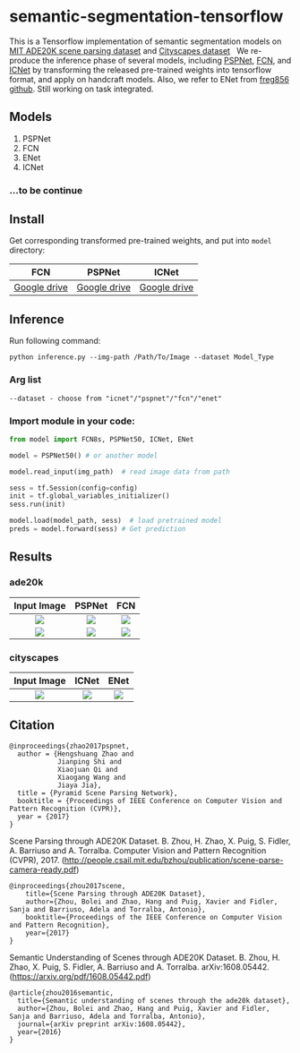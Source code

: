 # semantic-segmentation-tensorflow
This is a Tensorflow implementation of semantic segmentation models on [MIT ADE20K scene parsing dataset](https://github.com/hangzhaomit/semantic-segmentation-pytorch) and [Cityscapes dataset](https://www.cityscapes-dataset.com/benchmarks/)
  
We re-produce the inference phase of several models, including [PSPNet](https://github.com/hszhao/PSPNet), [FCN](https://github.com/CSAILVision/sceneparsing), and [ICNet](https://github.com/hszhao/ICNet) by transforming the released pre-trained weights into tensorflow format, and apply on handcraft models. Also, we refer to ENet from [freg856 github](https://github.com/fregu856/segmentation). Still working on task integrated.

## Models
1. PSPNet
2. FCN
3. ENet 
4. ICNet  
### ...to be continue

## Install
Get corresponding transformed pre-trained weights, and put into `model` directory:   

 FCN       |PSPNet           |ICNet
|:-----------:|:-------------:|:------:|
|[Google drive](https://drive.google.com/file/d/1WElbk7ogK3e3-yEDP0yXfy4sCpbYL4yP/view?usp=sharing) | [Google drive](https://drive.google.com/file/d/17lcRDt-aJrr4fMom8cWJjAPhoGd911FS/view?usp=sharing)| [Google drive](https://drive.google.com/file/d/1Vg8NFk_k6Me7WSdXnDcDoFa4Pd0hl8tn/view?usp=sharing)|

## Inference
Run following command:
```
python inference.py --img-path /Path/To/Image --dataset Model_Type
```
### Arg list
```
--dataset - choose from "icnet"/"pspnet"/"fcn"/"enet"  
```

### Import module in your code:
```python
from model import FCN8s, PSPNet50, ICNet, ENet

model = PSPNet50() # or another model

model.read_input(img_path)  # read image data from path

sess = tf.Session(config=config)
init = tf.global_variables_initializer()
sess.run(init)

model.load(model_path, sess)  # load pretrained model
preds = model.forward(sess) # Get prediction 
```

## Results
### ade20k
|Input Image| PSPNet | FCN |  
:----------:|:------:|:----:
|![](https://github.com/hellochick/semantic-segmentation-tensorflow/blob/master/input/indoor_1.jpg)|![](https://github.com/hellochick/semantic-segmentation-tensorflow/blob/master/output/pspnet_indoor_1.jpg)|![](https://github.com/hellochick/semantic-segmentation-tensorflow/blob/master/output/fcn_indoor_1.jpg)|  
|![](https://github.com/hellochick/semantic-segmentation-tensorflow/blob/master/input/indoor_2.jpg)|![](https://github.com/hellochick/semantic-segmentation-tensorflow/blob/master/output/pspnet_indoor_2.jpg)|![](https://github.com/hellochick/semantic-segmentation-tensorflow/blob/master/output/fcn_indoor_2.jpg)|

### cityscapes
|Input Image|ICNet| ENet |
:----------:|:------:|:-----:|
|![](https://github.com/hellochick/semantic-segmentation-tensorflow/blob/master/input/outdoor_1.png)|![](https://github.com/hellochick/semantic-segmentation-tensorflow/blob/master/output/icnet_outdoor_1.png)|![](https://github.com/hellochick/semantic-segmentation-tensorflow/blob/master/output/enet_outdoor_1.png)|

## Citation
    @inproceedings{zhao2017pspnet,
      author = {Hengshuang Zhao and
                Jianping Shi and
                Xiaojuan Qi and
                Xiaogang Wang and
                Jiaya Jia},
      title = {Pyramid Scene Parsing Network},
      booktitle = {Proceedings of IEEE Conference on Computer Vision and Pattern Recognition (CVPR)},
      year = {2017}
    }
Scene Parsing through ADE20K Dataset. B. Zhou, H. Zhao, X. Puig, S. Fidler, A. Barriuso and A. Torralba. Computer Vision and Pattern Recognition (CVPR), 2017. (http://people.csail.mit.edu/bzhou/publication/scene-parse-camera-ready.pdf)

    @inproceedings{zhou2017scene,
        title={Scene Parsing through ADE20K Dataset},
        author={Zhou, Bolei and Zhao, Hang and Puig, Xavier and Fidler, Sanja and Barriuso, Adela and Torralba, Antonio},
        booktitle={Proceedings of the IEEE Conference on Computer Vision and Pattern Recognition},
        year={2017}
    }
    
Semantic Understanding of Scenes through ADE20K Dataset. B. Zhou, H. Zhao, X. Puig, S. Fidler, A. Barriuso and A. Torralba. arXiv:1608.05442. (https://arxiv.org/pdf/1608.05442.pdf)

    @article{zhou2016semantic,
      title={Semantic understanding of scenes through the ade20k dataset},
      author={Zhou, Bolei and Zhao, Hang and Puig, Xavier and Fidler, Sanja and Barriuso, Adela and Torralba, Antonio},
      journal={arXiv preprint arXiv:1608.05442},
      year={2016}
    }
    
